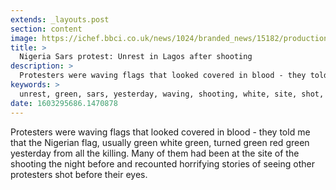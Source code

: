 ```yaml
--- 
extends: _layouts.post 
section: content 
image: https://ichef.bbci.co.uk/news/1024/branded_news/15182/production/_115020468_gettyimages-1229200001.jpg 
title: > 
  Nigeria Sars protest: Unrest in Lagos after shooting 
description: > 
  Protesters were waving flags that looked covered in blood - they told me that the Nigerian flag, usually green white green, turned green red green yesterday from all the killing.Many of them had been at the site of the shooting the night before and recounted horrifying stories of seeing other protesters shot before their eyes. 
keywords: > 
  unrest, green, sars, yesterday, waving, shooting, white, site, shot, told, nigeria, lagos, usually, protest, turned, protesters 
date: 1603295686.1470878 
--- 
```

<div><p>Protesters were waving flags that looked covered in blood - they told me that the Nigerian flag, usually green white green, turned green red green yesterday from all the killing. Many of them had been at the site of the shooting the night before and recounted horrifying stories of seeing other protesters shot before their eyes. </p></div>
